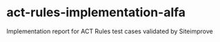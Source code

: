 # act-rules-implementation-alfa
Implementation report for ACT Rules test cases validated by Siteimprove
